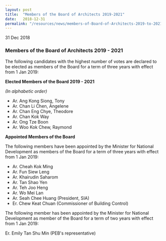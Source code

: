 ```yaml
---
layout: post
title:  "Members of the Board of Architects 2019-2021"
date:   2018-12-31
permalink: "/resources/news/members-of-Board-of-Architects-2019-to-2021"
---
```

31 Dec 2018

### **Members of the Board of Architects 2019 - 2021**

The following candidates with the highest number of votes are declared to be elected as members of the Board for a term of three years with effect from 1 Jan 2019: 

**Elected Members of the Board 2019 - 2021**

*(In alphabetic order)* 

* Ar. Ang Kong Siong, Tony
* Ar. Chan Li Chen, Angelene
* Ar. Chan Eng Chye, Theodore
* Ar. Chan Kok Way
* Ar. Ong Tze Boon
* Ar. Woo Kok Chew, Raymond

**Appointed Members of the Board**

The following members have been appointed by the Minister for National Development as members of the Board for a term of three years with effect from 1 Jan 2019:

* Ar. Cheah Kok Ming
* Ar. Fun Siew Leng
* Ar. Khairudin Saharom
* Ar. Tan Shao Yen
* Ar. Teh Joo Heng
* Ar. Wo Mei Lan
* Ar. Seah Chee Huang (President, SIA)
* Er. Chew Keat Chuan (Commissioner of Building Control)

The following member has been appointed by the Minister for National Development as member of the Board for a term of two years with effect from 1 Jan 2019:

Er. Emily Tan Shu Min (PEB's representative)
